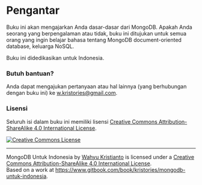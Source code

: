 # Pengantar

Buku ini akan mengajarkan Anda dasar-dasar dari MongoDB. Apakah Anda seorang yang berpengalaman atau tidak, buku ini ditujukan untuk semua orang yang ingin belajar bahasa tentang MongoDB document-oriented database, keluarga NoSQL.

Buku ini didedikasikan untuk Indonesia.


### Butuh bantuan?

Anda dapat mengajukan pertanyaan atau hal lainnya (yang berhubungan dengan buku ini) ke [w.kristories@gmail.com](mailto:w.kristories@gmail.com).


### Lisensi

Seluruh isi dalam buku ini memiliki lisensi [Creative Commons Attribution-ShareAlike 4.0 International License](http://creativecommons.org/licenses/by-sa/4.0/).

<a rel="license" href="http://creativecommons.org/licenses/by-sa/4.0/"><img alt="Creative Commons License" style="border-width:0" src="https://i.creativecommons.org/l/by-sa/4.0/88x31.png" /></a>

---

<span xmlns:dct="http://purl.org/dc/terms/" property="dct:title">MongoDB Untuk Indonesia</span> by <a xmlns:cc="http://creativecommons.org/ns#" href="http://kristories.com" property="cc:attributionName" rel="cc:attributionURL">Wahyu Kristianto</a> is licensed under a <a rel="license" href="http://creativecommons.org/licenses/by-sa/4.0/">Creative Commons Attribution-ShareAlike 4.0 International License</a>.<br />Based on a work at <a xmlns:dct="http://purl.org/dc/terms/" href="https://www.gitbook.com/book/kristories/mongodb-untuk-indonesia" rel="dct:source">https://www.gitbook.com/book/kristories/mongodb-untuk-indonesia</a>.